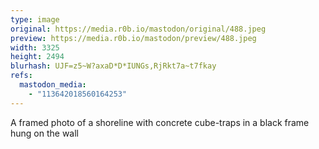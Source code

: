 ```yaml
---
type: image
original: https://media.r0b.io/mastodon/original/488.jpeg
preview: https://media.r0b.io/mastodon/preview/488.jpeg
width: 3325
height: 2494
blurhash: UJF=z5~W?axaD*D*IUNGs,RjRkt7a~t7fkay
refs:
  mastodon_media:
    - "113642018560164253"
---
```


A framed photo of a shoreline with concrete cube-traps in a black frame hung on the wall 
